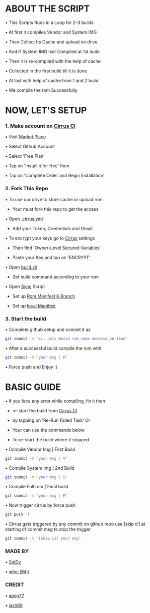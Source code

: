 # ABOUT THE SCRIPT

• This Scripts Runs in a Loop for 2-3 builds

• At first it compiles Vendor and System IMG

• Then Collect Its Cache and upload on drive

• And If System IMG Isnt Compiled at 1st build

• Then it is re-compiled with the help of cache

• Collected in the first build till it is done

• At last with help of cache from 1 and 2 build

• We compile the rom Successfully


# NOW, LET'S SETUP

### 1. Make account on [Cirrus CI](https://cirrus-ci.com/)

• Visit [Market Place](https://github.com/marketplace/cirrus-ci)

• Select Github Account

• Select 'Free Plan'

• Tap on 'Install it for free' then

• Tap on 'Complete Order and Begin Installation'

### 2. Fork This Repo

• To use our drive to store cache or upload rom
  - Your must fork this repo to get the access

• Open [.cirrus.yml](https://github.com/ImSpiDy/cirrus-script/blob/main/.cirrus.yml#L5)

  - Add your Token, Credentials and Gmail

• To encrypt your keys go to [Cirrus](https://cirrus-ci.com/) settings
  
  - Then find 'Owner-Level Secured Variables'
  
  - Paste your Key and tap on 'ENCRYPT'

• Open [build.sh](https://github.com/ImSpiDy/cirrus-script/blob/main/build.sh)
  
  - Set build command according to your rom
  
• Open [Sync](https://github.com/ImSpiDy/cirrus-script/blob/main/sync) Script

  - Set up [Rom Manifest & Branch](https://github.com/ImSpiDy/cirrus-script/blob/main/sync#L10)

  - Set up [local Manifest](https://github.com/ImSpiDy/cirrus-script/blob/main/sync#L15)
  
### 3. Start the build

• Complete github setup and commit it as
````bash
git commit -m "ci: Lets Build rom_name android_verison"
````
• After a successful build compile the rom with
````bash
git commit -m "your msg | R"
````
• Force push and Enjoy :)


# BASIC GUIDE

• If you face any error while compiling, fix it then

  - re-start the build from [Cirrus CI](https://cirrus-ci.com/)
  
  - by tapping on 'Re-Run Failed Task' Or
  
  - Your can use the commands below 
  
  - To re-start the build where it stopped

• Compile Vendor Img | First Build
````bash
git commit -m "your msg | V"
````
• Compile System Img | 2nd Build
````bash
git commit -m "your msg | S"
````
• Compile Full rom | Final build
````bash
git commit -m "your msg | R"
````
• Now trigger cirrus by force push
````bash
git push -f
````
• Cirrus gets triggered by any commit on github repo use [skip ci] at starting of commit msg to stop the trigger
````bash
git commit -m "[skip ci] your msg"
````


### MADE BY
• [SpiDy](https://github.com/ImSpiDy)

• [who-EM-i](https://github.com/who-EM-i)

### CREDIT
• [apon77](https://github.com/apon77)

• [jash69](https://github.com/jash69)
 